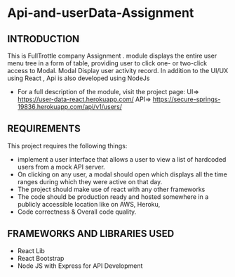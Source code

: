 # Api-and-userData-Assignment

INTRODUCTION
------------

This is FullTrottle company Assignment . module displays the entire user menu tree
in a form of table, providing user to click one- or
two-click access to Modal. Modal Display user activity record.
In addition to the UI/UX using React , Api is also developed using NodeJs

* For a full description of the module, visit the project page:
  UI=>  https://user-data-react.herokuapp.com/
  API=> https://secure-springs-19836.herokuapp.com/api/v1/users/ 
  
  
REQUIREMENTS
------------

This project requires the following things:

* implement a user interface that allows a user to view a list of hardcoded
users from a mock API server.
* On clicking on any user, a modal should open which displays
all the time ranges during which they were active on that day.
* The project should make use of react with any other frameworks
* The code should be production ready and hosted somewhere in a publicly
accessible location like on AWS, Heroku,
* Code correctness & Overall code quality.



FRAMEWORKS AND LIBRARIES USED
-----------------------------
* React Lib
* React Bootstrap
* Node JS with Express for API Development

